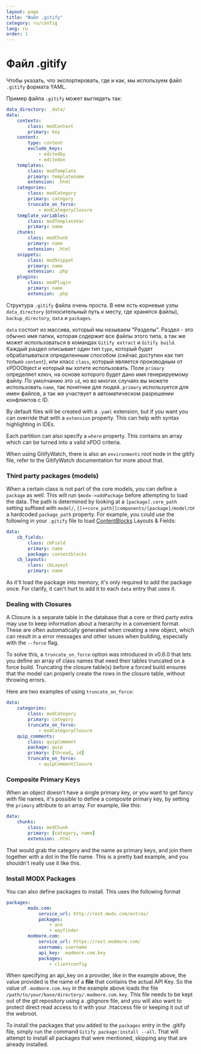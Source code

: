 ```yaml
---
layout: page
title: "Файл .gitify"
category: ru/config
lang: ru
order: 1
---
```


# Файл .gitify

Чтобы указать, что экспортировать, где и как, мы используем файл `.gitify` формата YAML.

Пример файла `.gitify` может выглядеть так:

```yaml
data_directory: _data/
data:
    contexts:
        class: modContext
        primary: key
    content:
        type: content
        exclude_keys:
            - editedby
            - editedon
    templates:
        class: modTemplate
        primary: templatename
        extension: .html
    categories:
        class: modCategory
        primary: category
        truncate_on_force:
            - modCategoryClosure
    template_variables:
        class: modTemplateVar
        primary: name
    chunks:
        class: modChunk
        primary: name
        extension: .html
    snippets:
        class: modSnippet
        primary: name
        extension: .php
    plugins:
        class: modPlugin
        primary: name
        extension: .php
```

Структура `.gitify` файла очень проста. В нем есть корневые узлы `data_directory` (относительный путь к месту, где хранятся файлы), `backup_directory`, `data` и `packages`. 

`data` состоит из массива, который мы называем "Разделы". Раздел - это обычно имя папки, которая содержит все файлы этого типа, а так же может использоваться в командах `Gitify extract` и `Gitify build`. Каждый раздел описывает один тип `type`, который будет обрабатываться определенным способом (сейчас доступен как тип только `content`), или класс `class`, который является производным от xPDOObject и который вы хотите использовать. Поле `primary` определяет ключ, на основе которого будет дано имя генерируемому файлу. По умолчанию это `id`, но во многих случаях вы можете использовать `name`, так понятнее для людей. `primary` используется для имен файлов, а так же участвует в автоматическом разрешении конфликтов с ID.

By default files will be created with a `.yaml` extension, but if you want you can override that with a `extension` property. This can help with syntax highlighting in IDEs.

Each partition can also specify a `where` property. This contains an array which can be turned into a valid xPDO criteria. 

When using GitifyWatch, there is also an `environments` root node in the gitify file, refer to the GitifyWatch documentation for more about that. 

### Third party packages (models)

When a certain class is not part of the core models, you can define a `package` as well. This will run `$modx->addPackage` before attempting to load the data. The path is determined by looking at a `[package].core_path` setting suffixed with `model/`, `[[++core_path]]components/[package]/model/`or a hardcoded `package_path` property. For example, you could use the following in your `.gitify` file to load [ContentBlocks](http://modmo.re/cb) Layouts &amp; Fields:

```yaml
data:
    cb_fields:
        class: cbField
        primary: name
        package: contentblocks
    cb_layouts:
        class: cbLayout
        primary: name
```

As it'll load the package into memory, it's only required to add the package once. For clarify, it can't hurt to add it to each `data` entry that uses it.

### Dealing with Closures

A Closure is a separate table in the database that a core or third party extra may use to keep information about a hierarchy in a convenient format. These are often automatically generated when creating a new object, which can result in a error messages and other issues when building, especially with the `--force` flag. 

To solve this, a `truncate_on_force` option was introduced in v0.6.0 that lets you define an array of class names that need their tables truncated on a force build. Truncating the closure table(s) before a forced build ensures that the model can properly create the rows in the closure table, without throwing errors.

Here are two examples of using `truncate_on_force`:

```yaml
data:
    categories:
        class: modCategory
        primary: category
        truncate_on_force:
            - modCategoryClosure
    quip_comments:
        class: quipComment
        package: quip
        primary: [thread, id]
        truncate_on_force: 
            - quipCommentClosure
```

### Composite Primary Keys

When an object doesn't have a single primary key, or you want to get fancy with file names, it's possible to define a composite primary key, by setting the `primary` attribute to an array. For example, like this:

```yaml
data:
    chunks:
        class: modChunk
        primary: [category, name]
        extension: .html
```

That would grab the category and the name as primary keys, and join them together with a dot in the file name. This is a pretty bad example, and you shouldn't really use it like this.

### Install MODX Packages

You can also define packages to install. This uses the following format

```yaml
packages:
        modx.com:
            service_url: http://rest.modx.com/extras/
            packages:
                - ace
                - wayfinder
        modmore.com:
            service_url: https://rest.modmore.com/
            username: username
            api_key: .modmore.com.key
            packages:
                - clientconfig
```

When specifying an api_key on a provider, like in the example above, the value provided is the name of a **file** that contains the actual API Key. So the value of `.modmore.com.key` in the example above loads the file `/path/to/your/base/directory/.modmore.com.key`. This file needs to be kept out of the git repository using a .gitignore file, and you will also want to protect direct read access to it with your .htaccess file or keeping it out of the webroot.

To install the packages that you added to the `packages` entry in the .gitify file, simply run the command `Gitify package:install --all`. That will attempt to install all packages that were mentioned, skipping any that are already installed. 


